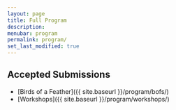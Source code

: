 ```yaml
---
layout: page
title: Full Program
description:
menubar: program
permalink: program/
set_last_modified: true
---
```


## Accepted Submissions

- [Birds of a Feather]({{ site.baseurl }}/program/bofs/)
- [Workshops]({{ site.baseurl }}/program/workshops/)
